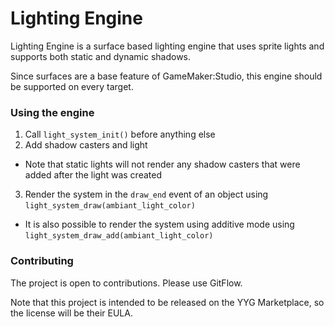 # Lighting Engine

Lighting Engine is a surface based lighting engine that uses sprite lights and supports both static and dynamic shadows.

Since surfaces are a base feature of GameMaker:Studio, this engine should be supported on every target.

### Using the engine

1. Call `light_system_init()` before anything else
2. Add shadow casters and light
 * Note that static lights will not render any shadow casters that were added after the light was created
3. Render the system in the `draw_end` event of an object using `light_system_draw(ambiant_light_color)`
 * It is also possible to render the system using additive mode using `light_system_draw_add(ambiant_light_color)`

### Contributing

The project is open to contributions. Please use GitFlow.

Note that this project is intended to be released on the YYG Marketplace, so the license will be their EULA.
